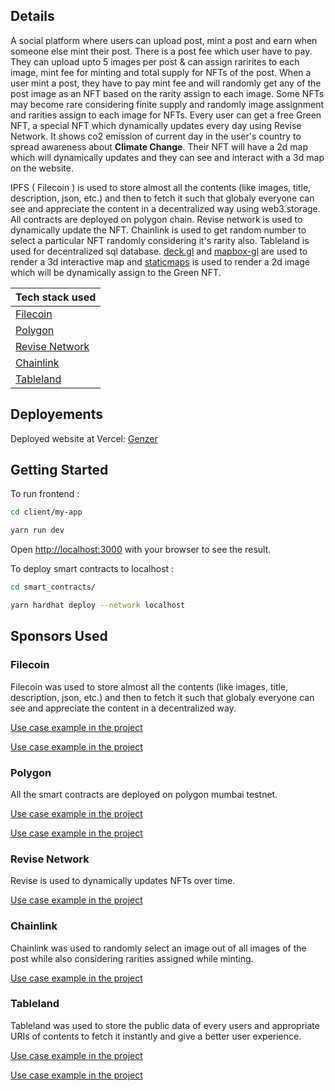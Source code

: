 ## Details

A social platform where users can upload post, mint a post and earn when someone else mint their post. There is a post fee which user have to pay. They can upload upto 5 images per post & can assign rarirites to each image, mint fee for minting and total supply for NFTs of the post. When a user mint a post, they have to pay mint fee and will randomly get any of the post image as an NFT based on the rarity assign to each image. Some NFTs may become rare considering finite supply and randomly image assignment and rarities assign to each image for NFTs. Every user can get a free Green NFT, a special NFT which dynamically updates every day using Revise Network. It shows co2 emission of current day in the user's country to spread awareness about **Climate Change**. Their NFT will have a 2d map which will dynamically updates and they can see and interact with a 3d map on the website.

IPFS ( Filecoin ) is used to store almost all the contents (like images, title, description, json, etc.) and then to fetch it such that globaly everyone can see and appreciate the content in a decentralized way using web3.storage. All contracts are deployed on polygon chain. Revise network is used to dynamically update the NFT. Chainlink is used to get random number to select a particular NFT randomly considering it's rarity also. Tableland is used for decentralized sql database.
[deck.gl](https://deck.gl/) and [mapbox-gl](https://docs.mapbox.com/mapbox-gl-js/api/) are used to render a 3d interactive map and [staticmaps](https://github.com/komoot/staticmap) is used to render a 2d image which will be dynamically assign to the Green NFT.

| Tech stack used                   |
| --------------------------------- |
| [Filecoin](#filecoin)             |
| [Polygon](#polygon)               |
| [Revise Network](#revise-network) |
| [Chainlink](#chainlink)           |
| [Tableland](#tableland)           |

## Deployements

Deployed website at Vercel: [Genzer](https://climate3.vercel.app/)

## Getting Started

To run frontend :

```bash
cd client/my-app

yarn run dev
```

Open [http://localhost:3000](http://localhost:3000) with your browser to see the result.

To deploy smart contracts to localhost :

```bash
cd smart_contracts/

yarn hardhat deploy --network localhost
```

## Sponsors Used

### Filecoin

Filecoin was used to store almost all the contents (like images, title, description, json, etc.) and then to fetch it such that globaly everyone can see and appreciate the content in a decentralized way.

[Use case example in the project](https://github.com/Ahmed-Aghadi/climate3/blob/main/client/my-app/pages/api/image-upload-ipfs.js)

[Use case example in the project](https://github.com/Ahmed-Aghadi/climate3/blob/main/client/my-app/pages/api/json-upload-ipfs.js)

### Polygon

All the smart contracts are deployed on polygon mumbai testnet.

[Use case example in the project](https://github.com/Ahmed-Aghadi/climate3/tree/main/smart_contracts/deployments/mumbai)

[Use case example in the project](https://github.com/Ahmed-Aghadi/climate3/tree/main/smart_contracts/contracts)

### Revise Network

Revise is used to dynamically updates NFTs over time.

[Use case example in the project](https://github.com/Ahmed-Aghadi/climate3/blob/main/client/my-app/pages/api/setImage.js)

### Chainlink

Chainlink was used to randomly select an image out of all images of the post while also considering rarities assigned while minting.

[Use case example in the project](https://github.com/Ahmed-Aghadi/climate3/blob/main/smart_contracts/contracts/SigmatorNFTHandle.sol)

### Tableland

Tableland was used to store the public data of every users and appropriate URIs of contents to fetch it instantly and give a better user experience.

[Use case example in the project](https://github.com/Ahmed-Aghadi/climate3/blob/main/smart_contracts/contracts/SigmatorNFTTableland.sol)

[Use case example in the project](https://github.com/Ahmed-Aghadi/climate3/blob/main/smart_contracts/contracts/SigmatorClimateNFT.sol)
